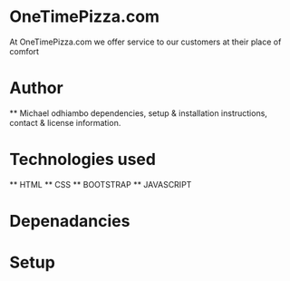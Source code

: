 # OneTimePizza.com
At OneTimePizza.com we offer service to our customers at their place of comfort

# Author
** Michael odhiambo
dependencies, setup & installation instructions, contact & license information.
# Technologies used
** HTML
** CSS
** BOOTSTRAP
** JAVASCRIPT

# Depenadancies

# Setup



